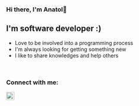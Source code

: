 ### Hi there, I'm Anatol👋

## I'm software developer :)
- Love to be involved into a programming process
- I'm always looking for getting something new
- I like to share knowledges and help others

<br/>

### Connect with me:

[<img align="left" alt="LinkedIn" width="22px" src="https://cdn.jsdelivr.net/npm/simple-icons@v3/icons/linkedin.svg" />][linkedin]

[linkedin]: https://www.linkedin.com/in/anatol-kozhukhar/
